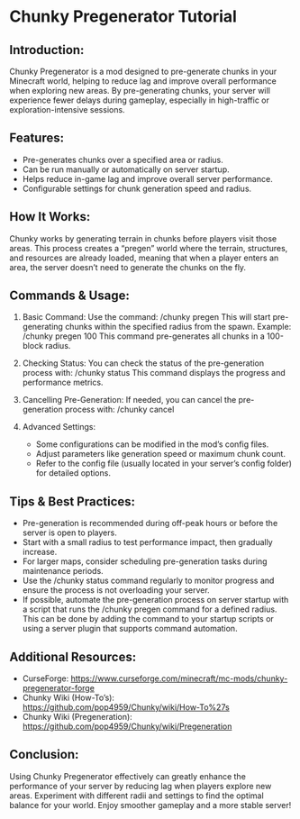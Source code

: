 # Chunky Pregenerator Tutorial

## Introduction:

Chunky Pregenerator is a mod designed to pre-generate chunks in your Minecraft world,
helping to reduce lag and improve overall performance when exploring new areas.
By pre-generating chunks, your server will experience fewer delays during gameplay,
especially in high-traffic or exploration-intensive sessions.

## Features:

- Pre-generates chunks over a specified area or radius.
- Can be run manually or automatically on server startup.
- Helps reduce in-game lag and improve overall server performance.
- Configurable settings for chunk generation speed and radius.

## How It Works:

Chunky works by generating terrain in chunks before players visit those areas.
This process creates a “pregen” world where the terrain, structures, and resources
are already loaded, meaning that when a player enters an area, the server doesn’t
need to generate the chunks on the fly.

## Commands & Usage:

1. Basic Command:
   Use the command:
     /chunky pregen <radius>
   This will start pre-generating chunks within the specified radius from the spawn.
   Example:
     /chunky pregen 100
   This command pre-generates all chunks in a 100-block radius.

2. Checking Status:
   You can check the status of the pre-generation process with:
     /chunky status
   This command displays the progress and performance metrics.

3. Cancelling Pre-Generation:
   If needed, you can cancel the pre-generation process with:
     /chunky cancel

4. Advanced Settings:
   - Some configurations can be modified in the mod’s config files.
   - Adjust parameters like generation speed or maximum chunk count.
   - Refer to the config file (usually located in your server’s config folder) for detailed options.

## Tips & Best Practices:

- Pre-generation is recommended during off-peak hours or before the server is open to players.
- Start with a small radius to test performance impact, then gradually increase.
- For larger maps, consider scheduling pre-generation tasks during maintenance periods.
- Use the /chunky status command regularly to monitor progress and ensure the process
  is not overloading your server.
- If possible, automate the pre-generation process on server startup with a script that
  runs the /chunky pregen command for a defined radius. This can be done by adding the
  command to your startup scripts or using a server plugin that supports command automation.

## Additional Resources:

- CurseForge: https://www.curseforge.com/minecraft/mc-mods/chunky-pregenerator-forge
- Chunky Wiki (How-To’s): https://github.com/pop4959/Chunky/wiki/How-To%27s
- Chunky Wiki (Pregeneration): https://github.com/pop4959/Chunky/wiki/Pregeneration

## Conclusion:

Using Chunky Pregenerator effectively can greatly enhance the performance of your server
by reducing lag when players explore new areas. Experiment with different radii and settings
to find the optimal balance for your world. Enjoy smoother gameplay and a more stable server!

